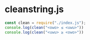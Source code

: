 # cleanstring.js
```js
const clean = require("./index.js");
console.log(clean("<owo> ≤ <uwu>"))
console.log(clean("<uwu> ≥ <owo>"))
```

